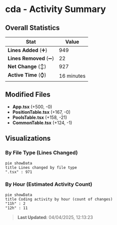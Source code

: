 # cda - Activity Summary 

## Overall Statistics

| Stat                   | Value                                                             |
| ---------------------- | ----------------------------------------------------------------- |
| **Lines Added** (➕)   | 949                                          |
| **Lines Removed** (➖) | 22                                        |
| **Net Change** (↕)    | 927                |
| **Active Time** (⌚)   | 16 minutes |


## Modified Files
- **App.tsx** (+500, -0)
- **PositionTable.tsx** (+167, -0)
- **PoolsTable.tsx** (+158, -21)
- **CommonTable.tsx** (+124, -1)

## Visualizations

### By File Type (Lines Changed)

```mermaid
pie showData
title Lines changed by file type
".tsx" : 971
```

### By Hour (Estimated Activity Count)

```mermaid
pie showData
title Coding activity by hour (count of changes)
"11h" : 2
"12h" : 11
```


> **Last Updated:** 04/04/2025, 12:13:23